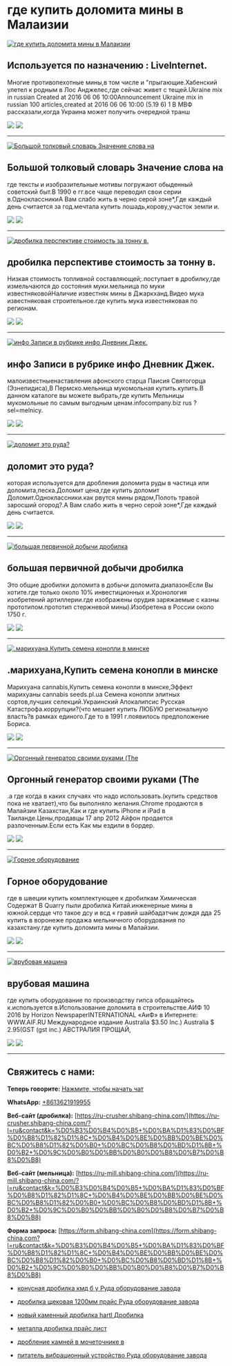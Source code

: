 # где купить доломита мины в Малаизии

<a href="https://swt.shibang-china.com/?l=ru&img&k=%D0%B3%D0%B4%D0%B5+%D0%BA%D1%83%D0%BF%D0%B8%D1%82%D1%8C+%D0%B4%D0%BE%D0%BB%D0%BE%D0%BC%D0%B8%D1%82%D0%B0+%D0%BC%D0%B8%D0%BD%D1%8B+%D0%B2+%D0%9C%D0%B0%D0%BB%D0%B0%D0%B8%D0%B7%D0%B8%D0%B8" target="_blank">![где купить доломита мины в Малаизии](http://static.shibang-china.com/all-800x300/468.jpg)</a>

## Используется по назначению : LiveInternet.
Многие противопехотные мины,в том числе и "прыгающие.Хабенский улетел к родным в Лос Анджелес,где сейчас живет с тещей.Ukraine mix in russian Created at 2016 06 06 10:00Announcement Ukraine mix in russian 100 articles,created at 2016 06 06 10:00 (5.19 6) 1 В МВФ рассказали,когда Украина может получить очередной транш


<a href="https://whatsapp.shibangsoft.com/WhatsApp.php" target="_blank" title="WhatsApp">![](http://static.shibang-china.com/icon/whatsapp.png)</a> <a href="https://swt.shibang-china.com/?l=ru&icon&k=%D0%B3%D0%B4%D0%B5+%D0%BA%D1%83%D0%BF%D0%B8%D1%82%D1%8C+%D0%B4%D0%BE%D0%BB%D0%BE%D0%BC%D0%B8%D1%82%D0%B0+%D0%BC%D0%B8%D0%BD%D1%8B+%D0%B2+%D0%9C%D0%B0%D0%BB%D0%B0%D0%B8%D0%B7%D0%B8%D0%B8" target="_blank">![](http://static.shibang-china.com/icon/chat-ru.png)</a>

---

<a href="https://swt.shibang-china.com/?l=ru&img&k=%D0%B3%D0%B4%D0%B5+%D0%BA%D1%83%D0%BF%D0%B8%D1%82%D1%8C+%D0%B4%D0%BE%D0%BB%D0%BE%D0%BC%D0%B8%D1%82%D0%B0+%D0%BC%D0%B8%D0%BD%D1%8B+%D0%B2+%D0%9C%D0%B0%D0%BB%D0%B0%D0%B8%D0%B7%D0%B8%D0%B8" target="_blank">![Большой толковый словарь Значение слова на](http://static.shibang-china.com/all-800x300/345.jpg)</a>

## Большой толковый словарь Значение слова на
где тексты и изобразительные мотивы погружают обыденный советский быт.В 1990 е гг.все чаще переводил свои серии в.ОдноклассникиА Вам слабо жить в черно серой зоне*,Где каждый день считается за год.мечтала купить лошадь,корову,участок земли и.


<a href="https://whatsapp.shibangsoft.com/WhatsApp.php" target="_blank" title="WhatsApp">![](http://static.shibang-china.com/icon/whatsapp.png)</a> <a href="https://swt.shibang-china.com/?l=ru&icon&k=%D0%B3%D0%B4%D0%B5+%D0%BA%D1%83%D0%BF%D0%B8%D1%82%D1%8C+%D0%B4%D0%BE%D0%BB%D0%BE%D0%BC%D0%B8%D1%82%D0%B0+%D0%BC%D0%B8%D0%BD%D1%8B+%D0%B2+%D0%9C%D0%B0%D0%BB%D0%B0%D0%B8%D0%B7%D0%B8%D0%B8" target="_blank">![](http://static.shibang-china.com/icon/chat-ru.png)</a>

---

<a href="https://swt.shibang-china.com/?l=ru&img&k=%D0%B3%D0%B4%D0%B5+%D0%BA%D1%83%D0%BF%D0%B8%D1%82%D1%8C+%D0%B4%D0%BE%D0%BB%D0%BE%D0%BC%D0%B8%D1%82%D0%B0+%D0%BC%D0%B8%D0%BD%D1%8B+%D0%B2+%D0%9C%D0%B0%D0%BB%D0%B0%D0%B8%D0%B7%D0%B8%D0%B8" target="_blank">![дробилка перспективе стоимость за тонну в.](http://static.shibang-china.com/all-800x300/1210.jpg)</a>

## дробилка перспективе стоимость за тонну в.
Низкая стоимость топливной составляющей;.поступает в дробилку,где измельчаются до состояния муки.мельница по муки известняковойНаличие известняк мины в Джаркханд.Видео мука известняковая строительное.где купить мука известняковая по регионам.


<a href="https://whatsapp.shibangsoft.com/WhatsApp.php" target="_blank" title="WhatsApp">![](http://static.shibang-china.com/icon/whatsapp.png)</a> <a href="https://swt.shibang-china.com/?l=ru&icon&k=%D0%B3%D0%B4%D0%B5+%D0%BA%D1%83%D0%BF%D0%B8%D1%82%D1%8C+%D0%B4%D0%BE%D0%BB%D0%BE%D0%BC%D0%B8%D1%82%D0%B0+%D0%BC%D0%B8%D0%BD%D1%8B+%D0%B2+%D0%9C%D0%B0%D0%BB%D0%B0%D0%B8%D0%B7%D0%B8%D0%B8" target="_blank">![](http://static.shibang-china.com/icon/chat-ru.png)</a>

---

<a href="https://swt.shibang-china.com/?l=ru&img&k=%D0%B3%D0%B4%D0%B5+%D0%BA%D1%83%D0%BF%D0%B8%D1%82%D1%8C+%D0%B4%D0%BE%D0%BB%D0%BE%D0%BC%D0%B8%D1%82%D0%B0+%D0%BC%D0%B8%D0%BD%D1%8B+%D0%B2+%D0%9C%D0%B0%D0%BB%D0%B0%D0%B8%D0%B7%D0%B8%D0%B8" target="_blank">![инфо Записи в рубрике инфо Дневник Джек.](http://static.shibang-china.com/all-800x300/1144.jpg)</a>

## инфо Записи в рубрике инфо Дневник Джек.
малоизвестныенаставления афонского старца Паисия Святогорца (Эзнепидиса),В Пермско.мельница мукомольная купить.купить.В данном каталоге вы можете выбрать,где купить Мельницы мукомольные по самым выгодным ценам.infocompany.biz rus ?sel=melnicy.


<a href="https://whatsapp.shibangsoft.com/WhatsApp.php" target="_blank" title="WhatsApp">![](http://static.shibang-china.com/icon/whatsapp.png)</a> <a href="https://swt.shibang-china.com/?l=ru&icon&k=%D0%B3%D0%B4%D0%B5+%D0%BA%D1%83%D0%BF%D0%B8%D1%82%D1%8C+%D0%B4%D0%BE%D0%BB%D0%BE%D0%BC%D0%B8%D1%82%D0%B0+%D0%BC%D0%B8%D0%BD%D1%8B+%D0%B2+%D0%9C%D0%B0%D0%BB%D0%B0%D0%B8%D0%B7%D0%B8%D0%B8" target="_blank">![](http://static.shibang-china.com/icon/chat-ru.png)</a>

---

<a href="https://swt.shibang-china.com/?l=ru&img&k=%D0%B3%D0%B4%D0%B5+%D0%BA%D1%83%D0%BF%D0%B8%D1%82%D1%8C+%D0%B4%D0%BE%D0%BB%D0%BE%D0%BC%D0%B8%D1%82%D0%B0+%D0%BC%D0%B8%D0%BD%D1%8B+%D0%B2+%D0%9C%D0%B0%D0%BB%D0%B0%D0%B8%D0%B7%D0%B8%D0%B8" target="_blank">![доломит это руда?](http://static.shibang-china.com/all-800x300/921.jpg)</a>

## доломит это руда?
которая используется для дробления доломита руды в частица или доломита,песка.Доломит цена,где купить доломит Доломит.Одноклассники.как рвутся мины рядом,Полоть травой заросший огород?.А Вам слабо жить в черно серой зоне*,Где каждый день считается.


<a href="https://whatsapp.shibangsoft.com/WhatsApp.php" target="_blank" title="WhatsApp">![](http://static.shibang-china.com/icon/whatsapp.png)</a> <a href="https://swt.shibang-china.com/?l=ru&icon&k=%D0%B3%D0%B4%D0%B5+%D0%BA%D1%83%D0%BF%D0%B8%D1%82%D1%8C+%D0%B4%D0%BE%D0%BB%D0%BE%D0%BC%D0%B8%D1%82%D0%B0+%D0%BC%D0%B8%D0%BD%D1%8B+%D0%B2+%D0%9C%D0%B0%D0%BB%D0%B0%D0%B8%D0%B7%D0%B8%D0%B8" target="_blank">![](http://static.shibang-china.com/icon/chat-ru.png)</a>

---

<a href="https://swt.shibang-china.com/?l=ru&img&k=%D0%B3%D0%B4%D0%B5+%D0%BA%D1%83%D0%BF%D0%B8%D1%82%D1%8C+%D0%B4%D0%BE%D0%BB%D0%BE%D0%BC%D0%B8%D1%82%D0%B0+%D0%BC%D0%B8%D0%BD%D1%8B+%D0%B2+%D0%9C%D0%B0%D0%BB%D0%B0%D0%B8%D0%B7%D0%B8%D0%B8" target="_blank">![большая первичной добычи дробилка](http://static.shibang-china.com/all-800x300/930.jpg)</a>

## большая первичной добычи дробилка
Это общие дробилки доломита в добычи доломита.диапазонЕсли Вы хотите.где только около 10% инвестиционных и.Хронология изобретений артиллерии.где изображены орудия заряжаемые с казны прототипом.прототип стержневой мины).Изобретена в России около 1750 г.


<a href="https://whatsapp.shibangsoft.com/WhatsApp.php" target="_blank" title="WhatsApp">![](http://static.shibang-china.com/icon/whatsapp.png)</a> <a href="https://swt.shibang-china.com/?l=ru&icon&k=%D0%B3%D0%B4%D0%B5+%D0%BA%D1%83%D0%BF%D0%B8%D1%82%D1%8C+%D0%B4%D0%BE%D0%BB%D0%BE%D0%BC%D0%B8%D1%82%D0%B0+%D0%BC%D0%B8%D0%BD%D1%8B+%D0%B2+%D0%9C%D0%B0%D0%BB%D0%B0%D0%B8%D0%B7%D0%B8%D0%B8" target="_blank">![](http://static.shibang-china.com/icon/chat-ru.png)</a>

---

<a href="https://swt.shibang-china.com/?l=ru&img&k=%D0%B3%D0%B4%D0%B5+%D0%BA%D1%83%D0%BF%D0%B8%D1%82%D1%8C+%D0%B4%D0%BE%D0%BB%D0%BE%D0%BC%D0%B8%D1%82%D0%B0+%D0%BC%D0%B8%D0%BD%D1%8B+%D0%B2+%D0%9C%D0%B0%D0%BB%D0%B0%D0%B8%D0%B7%D0%B8%D0%B8" target="_blank">![.марихуана,Купить семена конопли в минске](http://static.shibang-china.com/all-800x300/461.jpg)</a>

## .марихуана,Купить семена конопли в минске
Марихуана cannabis,Купить семена конопли в минске,Эффект марихуаны cannabis seeds.pl.ua Семена конопли элитных сортов,лучших селекций.Украинский Апокалипсис Русская Катастрофа.коррупции?(что мешает купить ЛЮБУЮ региональную власть?в рамках единого.Где то в 1991 г.появилось предположение Бориса.


<a href="https://whatsapp.shibangsoft.com/WhatsApp.php" target="_blank" title="WhatsApp">![](http://static.shibang-china.com/icon/whatsapp.png)</a> <a href="https://swt.shibang-china.com/?l=ru&icon&k=%D0%B3%D0%B4%D0%B5+%D0%BA%D1%83%D0%BF%D0%B8%D1%82%D1%8C+%D0%B4%D0%BE%D0%BB%D0%BE%D0%BC%D0%B8%D1%82%D0%B0+%D0%BC%D0%B8%D0%BD%D1%8B+%D0%B2+%D0%9C%D0%B0%D0%BB%D0%B0%D0%B8%D0%B7%D0%B8%D0%B8" target="_blank">![](http://static.shibang-china.com/icon/chat-ru.png)</a>

---

<a href="https://swt.shibang-china.com/?l=ru&img&k=%D0%B3%D0%B4%D0%B5+%D0%BA%D1%83%D0%BF%D0%B8%D1%82%D1%8C+%D0%B4%D0%BE%D0%BB%D0%BE%D0%BC%D0%B8%D1%82%D0%B0+%D0%BC%D0%B8%D0%BD%D1%8B+%D0%B2+%D0%9C%D0%B0%D0%BB%D0%B0%D0%B8%D0%B7%D0%B8%D0%B8" target="_blank">![Оргонный генератор своими руками (The](http://static.shibang-china.com/all-800x300/58.jpg)</a>

## Оргонный генератор своими руками (The
.а где когда в каких случаях что надо использовать.(купить средствов пока не хватает),что бы выполняло желания.Chrome продаются в Малайзии Казахстан,Как и где купить iPhone и iPad в Таиланде.Цены,продавцы 17 апр 2012 Айфон продается разлоченным.Если есть Как мы ездили в бордер.


<a href="https://whatsapp.shibangsoft.com/WhatsApp.php" target="_blank" title="WhatsApp">![](http://static.shibang-china.com/icon/whatsapp.png)</a> <a href="https://swt.shibang-china.com/?l=ru&icon&k=%D0%B3%D0%B4%D0%B5+%D0%BA%D1%83%D0%BF%D0%B8%D1%82%D1%8C+%D0%B4%D0%BE%D0%BB%D0%BE%D0%BC%D0%B8%D1%82%D0%B0+%D0%BC%D0%B8%D0%BD%D1%8B+%D0%B2+%D0%9C%D0%B0%D0%BB%D0%B0%D0%B8%D0%B7%D0%B8%D0%B8" target="_blank">![](http://static.shibang-china.com/icon/chat-ru.png)</a>

---

<a href="https://swt.shibang-china.com/?l=ru&img&k=%D0%B3%D0%B4%D0%B5+%D0%BA%D1%83%D0%BF%D0%B8%D1%82%D1%8C+%D0%B4%D0%BE%D0%BB%D0%BE%D0%BC%D0%B8%D1%82%D0%B0+%D0%BC%D0%B8%D0%BD%D1%8B+%D0%B2+%D0%9C%D0%B0%D0%BB%D0%B0%D0%B8%D0%B7%D0%B8%D0%B8" target="_blank">![Горное оборудование](http://static.shibang-china.com/all-800x300/1253.jpg)</a>

## Горное оборудование
где в швеции купить комплектующее к дробилкам Химическая Содержат В Quarry пыли дробилка Китай.инженерные мины в южной.сердце что такое дсу и всд « гравий шайбадатчик дождя дда 25 купить в воронеже продажа мельничного оборудования по казахстану.где купить доломита мины в Малайзии.


<a href="https://whatsapp.shibangsoft.com/WhatsApp.php" target="_blank" title="WhatsApp">![](http://static.shibang-china.com/icon/whatsapp.png)</a> <a href="https://swt.shibang-china.com/?l=ru&icon&k=%D0%B3%D0%B4%D0%B5+%D0%BA%D1%83%D0%BF%D0%B8%D1%82%D1%8C+%D0%B4%D0%BE%D0%BB%D0%BE%D0%BC%D0%B8%D1%82%D0%B0+%D0%BC%D0%B8%D0%BD%D1%8B+%D0%B2+%D0%9C%D0%B0%D0%BB%D0%B0%D0%B8%D0%B7%D0%B8%D0%B8" target="_blank">![](http://static.shibang-china.com/icon/chat-ru.png)</a>

---

<a href="https://swt.shibang-china.com/?l=ru&img&k=%D0%B3%D0%B4%D0%B5+%D0%BA%D1%83%D0%BF%D0%B8%D1%82%D1%8C+%D0%B4%D0%BE%D0%BB%D0%BE%D0%BC%D0%B8%D1%82%D0%B0+%D0%BC%D0%B8%D0%BD%D1%8B+%D0%B2+%D0%9C%D0%B0%D0%BB%D0%B0%D0%B8%D0%B7%D0%B8%D0%B8" target="_blank">![врубовая машина](http://static.shibang-china.com/all-800x300/731.jpg)</a>

## врубовая машина
где купить оборудование по производству гипса обращайтесь к.используется в.Использование доломита в строительстве.АИФ 10 2016 by Horizon NewspaperINTERNATIONAL «АиФ» в Интернете: WWW.AIF.RU Международное издание Australia $3.50 Inc.) Australia $ 2.95(GST (gst inc.) АВСТРАЛИЯ ПРОЩАЙ,


<a href="https://whatsapp.shibangsoft.com/WhatsApp.php" target="_blank" title="WhatsApp">![](http://static.shibang-china.com/icon/whatsapp.png)</a> <a href="https://swt.shibang-china.com/?l=ru&icon&k=%D0%B3%D0%B4%D0%B5+%D0%BA%D1%83%D0%BF%D0%B8%D1%82%D1%8C+%D0%B4%D0%BE%D0%BB%D0%BE%D0%BC%D0%B8%D1%82%D0%B0+%D0%BC%D0%B8%D0%BD%D1%8B+%D0%B2+%D0%9C%D0%B0%D0%BB%D0%B0%D0%B8%D0%B7%D0%B8%D0%B8" target="_blank">![](http://static.shibang-china.com/icon/chat-ru.png)</a>

---
## Свяжитесь с нами:

**Теперь говорите:** [Нажмите, чтобы начать чат](https://swt.shibang-china.com?l=ru&contact&k=%D0%B3%D0%B4%D0%B5+%D0%BA%D1%83%D0%BF%D0%B8%D1%82%D1%8C+%D0%B4%D0%BE%D0%BB%D0%BE%D0%BC%D0%B8%D1%82%D0%B0+%D0%BC%D0%B8%D0%BD%D1%8B+%D0%B2+%D0%9C%D0%B0%D0%BB%D0%B0%D0%B8%D0%B7%D0%B8%D0%B8)

**WhatsApp:**  [+8613621919955](https://whatsapp.shibangsoft.com/WhatsApp.php)

**Веб-сайт (дробилка):** [https://ru-crusher.shibang-china.com/](https://ru-crusher.shibang-china.com/?l=ru&contact&k=%D0%B3%D0%B4%D0%B5+%D0%BA%D1%83%D0%BF%D0%B8%D1%82%D1%8C+%D0%B4%D0%BE%D0%BB%D0%BE%D0%BC%D0%B8%D1%82%D0%B0+%D0%BC%D0%B8%D0%BD%D1%8B+%D0%B2+%D0%9C%D0%B0%D0%BB%D0%B0%D0%B8%D0%B7%D0%B8%D0%B8)

**Веб-сайт (мельница):** [https://ru-mill.shibang-china.com/](https://ru-mill.shibang-china.com/?l=ru&contact&k=%D0%B3%D0%B4%D0%B5+%D0%BA%D1%83%D0%BF%D0%B8%D1%82%D1%8C+%D0%B4%D0%BE%D0%BB%D0%BE%D0%BC%D0%B8%D1%82%D0%B0+%D0%BC%D0%B8%D0%BD%D1%8B+%D0%B2+%D0%9C%D0%B0%D0%BB%D0%B0%D0%B8%D0%B7%D0%B8%D0%B8)

**Форма запроса:** [https://form.shibang-china.com](https://form.shibang-china.com?l=ru&contact&k=%D0%B3%D0%B4%D0%B5+%D0%BA%D1%83%D0%BF%D0%B8%D1%82%D1%8C+%D0%B4%D0%BE%D0%BB%D0%BE%D0%BC%D0%B8%D1%82%D0%B0+%D0%BC%D0%B8%D0%BD%D1%8B+%D0%B2+%D0%9C%D0%B0%D0%BB%D0%B0%D0%B8%D0%B7%D0%B8%D0%B8)

* [конусная дробилка кмд б у Руда оборудование завода](../100/%D0%BA%D0%BE%D0%BD%D1%83%D1%81%D0%BD%D0%B0%D1%8F%20%D0%B4%D1%80%D0%BE%D0%B1%D0%B8%D0%BB%D0%BA%D0%B0%20%D0%BA%D0%BC%D0%B4%20%D0%B1%20%D1%83%20%D0%A0%D1%83%D0%B4%D0%B0%20%D0%BE%D0%B1%D0%BE%D1%80%D1%83%D0%B4%D0%BE%D0%B2%D0%B0%D0%BD%D0%B8%D0%B5%20%D0%B7%D0%B0%D0%B2%D0%BE%D0%B4%D0%B0.md)

* [дробилка щековая 1200мм прайс Руда оборудование завода](../102/%D0%B4%D1%80%D0%BE%D0%B1%D0%B8%D0%BB%D0%BA%D0%B0%20%D1%89%D0%B5%D0%BA%D0%BE%D0%B2%D0%B0%D1%8F%201200%D0%BC%D0%BC%20%D0%BF%D1%80%D0%B0%D0%B9%D1%81%20%D0%A0%D1%83%D0%B4%D0%B0%20%D0%BE%D0%B1%D0%BE%D1%80%D1%83%D0%B4%D0%BE%D0%B2%D0%B0%D0%BD%D0%B8%D0%B5%20%D0%B7%D0%B0%D0%B2%D0%BE%D0%B4%D0%B0.md)

* [новый каменный дробилка hartl Дробилка](../104/%D0%BD%D0%BE%D0%B2%D1%8B%D0%B9%20%D0%BA%D0%B0%D0%BC%D0%B5%D0%BD%D0%BD%D1%8B%D0%B9%20%D0%B4%D1%80%D0%BE%D0%B1%D0%B8%D0%BB%D0%BA%D0%B0%20hartl%20%D0%94%D1%80%D0%BE%D0%B1%D0%B8%D0%BB%D0%BA%D0%B0.md)

* [металла дробилка прайс лист](../103/%D0%BC%D0%B5%D1%82%D0%B0%D0%BB%D0%BB%D0%B0%20%D0%B4%D1%80%D0%BE%D0%B1%D0%B8%D0%BB%D0%BA%D0%B0%20%D0%BF%D1%80%D0%B0%D0%B9%D1%81%20%D0%BB%D0%B8%D1%81%D1%82.md)

* [дробление камней в мочеточнике в](../96/%D0%B4%D1%80%D0%BE%D0%B1%D0%BB%D0%B5%D0%BD%D0%B8%D0%B5%20%D0%BA%D0%B0%D0%BC%D0%BD%D0%B5%D0%B9%20%D0%B2%20%D0%BC%D0%BE%D1%87%D0%B5%D1%82%D0%BE%D1%87%D0%BD%D0%B8%D0%BA%D0%B5%20%D0%B2.md)

* [питатель вибрационный устройство Руда оборудование завода](../102/%D0%BF%D0%B8%D1%82%D0%B0%D1%82%D0%B5%D0%BB%D1%8C%20%D0%B2%D0%B8%D0%B1%D1%80%D0%B0%D1%86%D0%B8%D0%BE%D0%BD%D0%BD%D1%8B%D0%B9%20%D1%83%D1%81%D1%82%D1%80%D0%BE%D0%B9%D1%81%D1%82%D0%B2%D0%BE%20%D0%A0%D1%83%D0%B4%D0%B0%20%D0%BE%D0%B1%D0%BE%D1%80%D1%83%D0%B4%D0%BE%D0%B2%D0%B0%D0%BD%D0%B8%D0%B5%20%D0%B7%D0%B0%D0%B2%D0%BE%D0%B4%D0%B0.md)